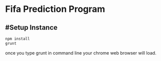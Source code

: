 Fifa Prediction Program
===============

#Setup Instance
---------------------
```sh
npm install
grunt
```
once you type grunt in command line your chrome web browser will load.

